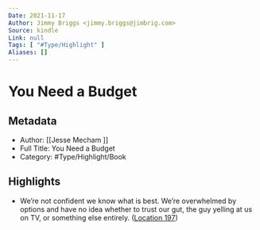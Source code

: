 ```yaml
---
Date: 2021-11-17
Author: Jimmy Briggs <jimmy.briggs@jimbrig.com>
Source: kindle
Link: null
Tags: [ "#Type/Highlight" ]
Aliases: []
---
```

# You Need a Budget

## Metadata
- Author: [[Jesse Mecham ]]
- Full Title: You Need a Budget
- Category: #Type/Highlight/Book

## Highlights
- We’re not confident we know what is best. We’re overwhelmed by options and have no idea whether to trust our gut, the guy yelling at us on TV, or something else entirely. ([Location 197](https://readwise.io/to_kindle?action=open&asin=B071Y2XSFN&location=197))
